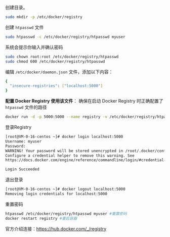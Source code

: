 



创建目录。

```bash
sudo mkdir -p /etc/docker/registry
```

创建 `htpasswd` 文件

```bash
sudo htpasswd -c /etc/docker/registry/htpasswd myuser
```

系统会提示你输入并确认密码

```bash
sudo chown root:root /etc/docker/registry/htpasswd
sudo chmod 600 /etc/docker/registry/htpasswd
```

编辑 `/etc/docker/daemon.json` 文件，添加以下内容：

```bash
{
  "insecure-registries": ["localhost:5000"]
}
```



**配置 Docker Registry 使用该文件**： 确保在启动 Docker Registry 时正确配置了 `htpasswd` 文件的路径

```bash
docker run -d -p 5000:5000 --name registry -v /etc/docker/registry/htpasswd:/etc/docker/registry/htpasswd registry:2
```

登录Registry

```bash
[root@VM-0-16-centos ~]# docker login localhost:5000
Username: myuser
Password: 
WARNING! Your password will be stored unencrypted in /root/.docker/config.json.
Configure a credential helper to remove this warning. See
https://docs.docker.com/engine/reference/commandline/login/#credential-stores

Login Succeeded
```

退出登录

```bash
[root@VM-0-16-centos ~]# docker logout localhost:5000
Removing login credentials for localhost:5000
```

重置密码

```bash
htpasswd /etc/docker/registry/htpasswd myuser #重置密码
docker restart registry #重启容器
```









官方介绍连接：https://hub.docker.com/_/registry